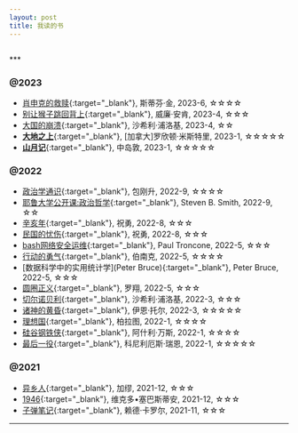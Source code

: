 ```yaml
---
layout: post
title: 我读的书
---
```

<h2 id="top"></h2>
***

### @2023

*   [肖申克的救赎](https://book.douban.com/subject/26262050/){:target="_blank"}, 斯蒂芬·金, 2023-6, ☆☆☆☆
*   [别让猴子跳回背上](https://book.douban.com/subject/24700181/){:target="_blank"}, 威廉·安肯, 2023-4, ☆☆☆
*   [大国的崩溃](https://book.douban.com/subject/27021578/){:target="_blank"}, 沙希利·浦洛基, 2023-4, ☆☆
*   [**大地之上**](http://about.uuspider.com/2023/03/06/thewayout.html){:target="_blank"}, [加拿大]罗欣顿·米斯特里, 2023-1, ☆☆☆☆☆
*   [**山月记**](http://about.uuspider.com/2023/01/05/Confucius.html){:target="_blank"}, 中岛敦, 2023-1, ☆☆☆☆☆

### @2022

*   [政治学通识](https://book.douban.com/subject/26658395/){:target="_blank"}, 包刚升, 2022-9, ☆☆☆☆
*   [耶鲁大学公开课:政治哲学](https://book.douban.com/subject/26278816/){:target="_blank"}, Steven B. Smith, 2022-9, ☆☆
*   [辛亥年](https://book.douban.com/subject/6785420/){:target="_blank"}, 祝勇, 2022-8, ☆☆☆
*   [民国的忧伤](https://book.douban.com/subject/25844691){:target="_blank"}, 祝勇, 2022-8, ☆☆☆
*   [bash网络安全运维](https://book.douban.com/subject/35069372/){:target="_blank"}, Paul Troncone, 2022-5, ☆☆☆
*   [行动的勇气](http://m.uuspider.com/explorer/3616){:target="_blank"}, 伯南克, 2022-5, ☆☆☆☆
*   [数据科学中的实用统计学](Peter Bruce){:target="_blank"}, Peter Bruce, 2022-5, ☆☆☆
*   [圆圈正义](https://book.douban.com/subject/34815132/){:target="_blank"}, 罗翔, 2022-5, ☆☆☆
*   [切尔诺贝利](https://book.douban.com/subject/35081166/){:target="_blank"}, 沙希利·浦洛基, 2022-3, ☆☆☆
*   [诸神的黄昏](https://book.douban.com/subject/35620036/){:target="_blank"}, 伊恩·托尔, 2022-3, ☆☆☆☆☆
*   [理想国](https://book.douban.com/subject/30353287/){:target="_blank"}, 柏拉图, 2022-1, ☆☆☆☆
*   [硅谷钢铁侠](https://book.douban.com/subject/26759508/){:target="_blank"}, 阿什利·万斯, 2022-1, ☆☆☆☆
*   [最后一役](https://book.douban.com/subject/27156011/){:target="_blank"}, 科尼利厄斯·瑞恩, 2022-1, ☆☆☆☆☆

### @2021

*   [异乡人](https://book.douban.com/subject/26276775/){:target="_blank"}, 加缪, 2021-12, ☆☆☆
*   [1946](https://book.douban.com/subject/26637722/){:target="_blank"}, 维克多•塞巴斯蒂安, 2021-12, ☆☆☆
*   [子弹笔记](https://book.douban.com/subject/30395230/){:target="_blank"}, 赖德·卡罗尔, 2021-11, ☆☆☆


<!--

*   [](){:target="_blank"}, , 2021-, ☆☆☆☆
*   [](){:target="_blank"}, , 2021-, ☆☆☆☆
*   [](){:target="_blank"}, , 2021-, ☆☆☆☆
*   [](){:target="_blank"}, , 2021-, ☆☆☆☆
*   [](){:target="_blank"}, , 2021-, ☆☆☆☆
*   [](){:target="_blank"}, , 2021-, ☆☆☆☆
*   [](){:target="_blank"}, , 2021-, ☆☆☆☆
*   [](){:target="_blank"}, , 2021-, ☆☆☆☆
*   [](){:target="_blank"}, , 2021-, ☆☆☆☆
*   [](){:target="_blank"}, , 2021-, ☆☆☆☆
*   [](){:target="_blank"}, , 2021-, ☆☆☆☆
*   [](){:target="_blank"}, , 2021-, ☆☆☆☆
*   [](){:target="_blank"}, , 2021-, ☆☆☆☆
*   [](){:target="_blank"}, , 2021-, ☆☆☆☆
*   [](){:target="_blank"}, , 2021-, ☆☆☆☆
*   [](){:target="_blank"}, , 2021-, ☆☆☆☆
*   [](){:target="_blank"}, , 2021-, ☆☆☆☆
*   [](){:target="_blank"}, , 2021-, ☆☆☆☆
*   [](){:target="_blank"}, , 2021-, ☆☆☆☆
*   [](){:target="_blank"}, , 2021-, ☆☆☆☆
*   [](){:target="_blank"}, , 2021-, ☆☆☆☆
*   [](){:target="_blank"}, , 2021-, ☆☆☆☆
*   [](){:target="_blank"}, , 2021-, ☆☆☆☆
*   [](){:target="_blank"}, , 2021-, ☆☆☆☆
*   [](){:target="_blank"}, , 2021-, ☆☆☆☆
*   [](){:target="_blank"}, , 2021-, ☆☆☆☆
*   [](){:target="_blank"}, , 2021-, ☆☆☆☆
*   [](){:target="_blank"}, , 2021-, ☆☆☆☆
*   [](){:target="_blank"}, , 2021-, ☆☆☆☆
*   [](){:target="_blank"}, , 2021-, ☆☆☆☆
*   [](){:target="_blank"}, , 2021-, ☆☆☆☆
*   [](){:target="_blank"}, , 2021-, ☆☆☆☆
-->

***
